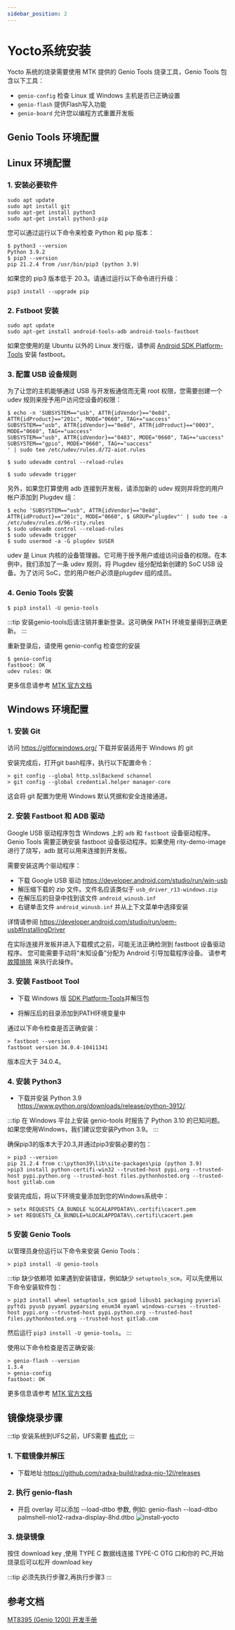 ```yaml
---
sidebar_position: 2
---
```


# Yocto系统安装

Yocto 系统的烧录需要使用 MTK 提供的 Genio Tools 烧录工具，Genio Tools 包含以下工具：

- `genio-config` 检查 Linux 或 Windows 主机是否已正确设置
- `genio-flash` 提供Flash写入功能
- `genio-board` 允许您以编程方式重置开发板

## Genio Tools 环境配置

## Linux 环境配置

### 1. 安装必要软件

```
sudo apt update
sudo apt install git
sudo apt-get install python3
sudo apt-get install python3-pip
```

您可以通过运行以下命令来检查 Python 和 pip 版本：

```
$ python3 --version
Python 3.9.2
$ pip3 --version
pip 21.2.4 from /usr/bin/pip3 (python 3.9)
```

如果您的 pip3 版本低于 20.3。请通过运行以下命令进行升级：

```
pip3 install --upgrade pip
```

### 2. Fstboot 安装

```
sudo apt update
sudo apt-get install android-tools-adb android-tools-fastboot
```

如果您使用的是 Ubuntu 以外的 Linux 发行版，请参阅 [Android SDK Platform-Tools](https://developer.android.com/studio/releases/platform-tools) 安装 fastboot。

### 3. 配置 USB 设备规则

为了让您的主机能够通过 USB 与开发板通信而无需 root 权限，您需要创建一个 udev 规则来授予用户访问您设备的权限：

```
$ echo -n 'SUBSYSTEM=="usb", ATTR{idVendor}=="0e8d", ATTR{idProduct}=="201c", MODE="0660", TAG+="uaccess"
SUBSYSTEM=="usb", ATTR{idVendor}=="0e8d", ATTR{idProduct}=="0003", MODE="0660", TAG+="uaccess"
SUBSYSTEM=="usb", ATTR{idVendor}=="0403", MODE="0660", TAG+="uaccess"
SUBSYSTEM=="gpio", MODE="0660", TAG+="uaccess"
' | sudo tee /etc/udev/rules.d/72-aiot.rules

$ sudo udevadm control --reload-rules

$ sudo udevadm trigger
```

另外，如果您打算使用 adb 连接到开发板，请添加新的 udev 规则并将您的用户帐户添加到 Plugdev 组：

```
$ echo 'SUBSYSTEM=="usb", ATTR{idVendor}=="0e8d", ATTR{idProduct}=="201c", MODE="0660", $ GROUP="plugdev"' | sudo tee -a /etc/udev/rules.d/96-rity.rules
$ sudo udevadm control --reload-rules
$ sudo udevadm trigger
$ sudo usermod -a -G plugdev $USER
```

udev 是 Linux 内核的设备管理器。它可用于授予用户或组访问设备的权限。在本例中，我们添加了一条 udev 规则，将 Plugdev 组分配给新创建的 SoC USB 设备。为了访问 SoC，您的用户帐户必须是plugdev 组的成员。

### 4. Genio Tools 安装

```
$ pip3 install -U genio-tools
```

:::tip
安装genio-tools后请注销并重新登录。这可确保 PATH 环境变量得到正确更新。
:::

重新登录后，请使用 genio-config 检查您的安装

```
$ genio-config
fastboot: OK
udev rules: OK
```

更多信息请参考 [MTK 官方文档](https://mediatek.gitlab.io/aiot/doc/aiot-dev-guide/master/sw/yocto/get-started/env-setup/flash-env-linux.html)

## Windows 环境配置

### 1. 安装 Git

访问 https://gitforwindows.org/ 下载并安装适用于 Windows 的 git

安装完成后，打开git bash程序，执行以下配置命令：

```
> git config --global http.sslBackend schannel
> git config --global credential.helper manager-core
```

这会将 git 配置为使用 Windows 默认凭据和安全连接通道。

### 2. 安装 Fastboot 和 ADB 驱动

Google USB 驱动程序包含 Windows 上的 `adb` 和 `fastboot` 设备驱动程序。Genio Tools 需要正确安装 fastboot 设备驱动程序。如果使用 rity-demo-image 进行了烧写，adb 就可以用来连接到开发板。

需要安装这两个驱动程序：

- 下载 Google USB 驱动 https://developer.android.com/studio/run/win-usb
- 解压缩下载的 zip 文件。文件名应该类似于 `usb_driver_r13-windows.zip`
- 在解压后的目录中找到该文件 `android_winusb.inf`
- 右键单击文件 `android_winusb.inf` 并从上下文菜单中选择安装

详情请参阅 https://developer.android.com/studio/run/oem-usb#InstallingDriver

在实际连接开发板并进入下载模式之前，可能无法正确检测到 fastboot 设备驱动程序。 您可能需要手动将“未知设备”分配为 Android 引导加载程序设备。 请参考[故障排除](https://mediatek.gitlab.io/aiot/doc/aiot-dev-guide/master/sw/yocto/get-started/flash/flash-troubleshoot-windows.html#missing-yocto-driver)
来执行此操作。

### 3. 安装 Fastboot Tool

- 下载 Windows 版 [SDK Platform-Tools](https://developer.android.com/studio/releases/platform-tools)并解压包

- 将解压后的目录添加到PATH环境变量中

通过以下命令检查是否正确安装：

```
> fastboot --version
fastboot version 34.0.4-10411341
```

版本应大于 34.0.4。

### 4. 安装 Python3

- 下载并安装 Python 3.9 https://www.python.org/downloads/release/python-3912/.

:::tip
在 Windows 平台上安装 genio-tools 时报告了 Python 3.10 的已知问题。如果您使用Windows，我们建议您安装Python 3.9。
:::

确保pip3的版本大于20.3,并通过pip3安裝必要的包：

```
> pip3 --version
pip 21.2.4 from c:\python39\lib\site-packages\pip (python 3.9)
>pip3 install python-certifi-win32 --trusted-host pypi.org --trusted-host pypi.python.org --trusted-host files.pythonhosted.org --trusted-host gitlab.com
```

安装完成后，将以下环境变量添加到您的Windows系统中：

```
> setx REQUESTS_CA_BUNDLE %LOCALAPPDATA%\.certifi\cacert.pem
> set REQUESTS_CA_BUNDLE=%LOCALAPPDATA%\.certifi\cacert.pem
```

### 5 安装 Genio Tools

以管理员身份运行以下命令来安装 Genio Tools：

```
> pip3 install -U genio-tools
```

:::tip
缺少依赖项
如果遇到安装错误，例如缺少 `setuptools_scm`，可以先使用以下命令安装软件包：

```
> pip3 install wheel setuptools_scm gpiod libusb1 packaging pyserial pyftdi pyusb pyyaml pyparsing enum34 oyaml windows-curses --trusted-host pypi.org --trusted-host pypi.python.org --trusted-host files.pythonhosted.org --trusted-host gitlab.com
```

然后运行 `​​pip3 install -U genio-tools`。
:::

使用以下命令检查是否正确安装:

```
> genio-flash --version
1.3.4
> genio-config
fastboot: OK
```

更多信息请参考 [MTK 官方文档](https://mediatek.gitlab.io/aiot/doc/aiot-dev-guide/master/sw/yocto/get-started/env-setup/flash-env-windows.html#install-genio-tools)

## 镜像烧录步骤

:::tip
安装系统到UFS之前，UFS需要 [格式化](nio/nio12l/format-ufs)
:::

### 1. 下载镜像并解压

- 下载地址:https://github.com/radxa-build/radxa-nio-12l/releases

### 2. 执行 genio-flash

- 开启 overlay 可以添加 --load-dtbo 参数, 例如: genio-flash --load-dtbo palmshell-nio12-radxa-display-8hd.dtbo
  ![install-yocto](/img/nio/nio12l/install-yocto-system.webp)

### 3. 烧录镜像

按住 download key ,使用 TYPE C 数据线连接 TYPE-C OTG 口和你的 PC,开始烧录后可以松开 download key

:::tip
必须先执行步骤2,再执行步骤3
:::

## 参考文档

[MT8395 (Genio 1200) 开发手册](https://mediatek.gitlab.io/aiot/doc/aiot-dev-guide/master/hw/mt8395-soc.html)
